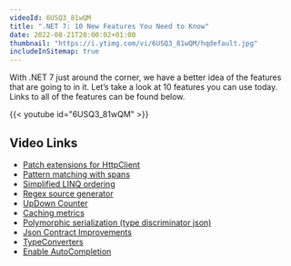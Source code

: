 ```yaml
---
videoId: 6USQ3_81wQM
title: ".NET 7: 10 New Features You Need to Know"
date: 2022-08-21T20:00:02+01:00
thumbnail: "https://i.ytimg.com/vi/6USQ3_81wQM/hqdefault.jpg"
includeInSitemap: true
---
```


With .NET 7 just around the corner, we have a better idea of the features that are going to in it. Let’s take a look at 10 features you can use today. Links to all of the features can be found below.

<!--more-->

{{< youtube id="6USQ3_81wQM" >}}

## Video Links

- [Patch extensions for HttpClient](https://github.com/dotnet/runtime/issues/60531)
- [Pattern matching with spans](https://github.com/dotnet/csharplang/issues/1881)
- [Simplified LINQ ordering](https://devblogs.microsoft.com/dotnet/announcing-dotnet-7-preview-7/#simplified-ordering-with-system-linq)
- [Regex source generator](https://github.com/dotnet/core/issues/7106#issuecomment-1036456694)
- [UpDown Counter](https://github.com/dotnet/core/issues/7107#issuecomment-1058696398)
- [Caching metrics](https://github.com/dotnet/core/issues/7378#issuecomment-1108945705)
- [Polymorphic serialization (type discriminator json)](https://github.com/dotnet/core/issues/7441#issuecomment-1136320012)
- [Json Contract Improvements](https://github.com/dotnet/core/issues/7454#issuecomment-1169829681)
- [TypeConverters](https://github.com/dotnet/core/issues/7454#issuecomment-1145118700)
- [Enable AutoCompletion](https://docs.microsoft.com/en-us/dotnet/core/tools/enable-tab-autocomplete)
